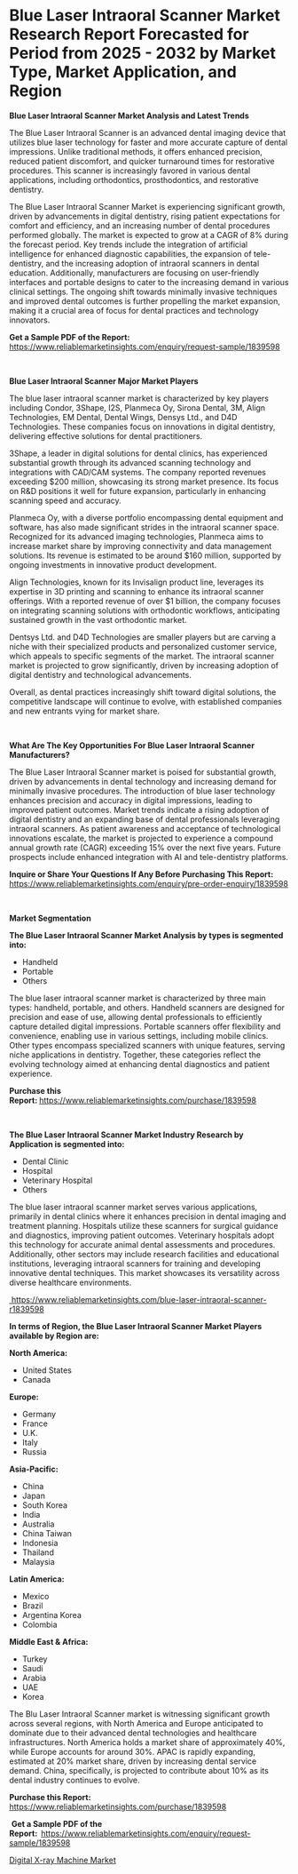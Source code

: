 <p><h1>Blue Laser Intraoral Scanner Market Research Report Forecasted for Period from 2025 -  2032 by Market Type, Market Application, and Region</h1></p><p><strong>Blue Laser Intraoral Scanner Market Analysis and Latest Trends</strong></p>
<p><p>The Blue Laser Intraoral Scanner is an advanced dental imaging device that utilizes blue laser technology for faster and more accurate capture of dental impressions. Unlike traditional methods, it offers enhanced precision, reduced patient discomfort, and quicker turnaround times for restorative procedures. This scanner is increasingly favored in various dental applications, including orthodontics, prosthodontics, and restorative dentistry.</p><p>The Blue Laser Intraoral Scanner Market is experiencing significant growth, driven by advancements in digital dentistry, rising patient expectations for comfort and efficiency, and an increasing number of dental procedures performed globally. The market is expected to grow at a CAGR of 8% during the forecast period. Key trends include the integration of artificial intelligence for enhanced diagnostic capabilities, the expansion of tele-dentistry, and the increasing adoption of intraoral scanners in dental education. Additionally, manufacturers are focusing on user-friendly interfaces and portable designs to cater to the increasing demand in various clinical settings. The ongoing shift towards minimally invasive techniques and improved dental outcomes is further propelling the market expansion, making it a crucial area of focus for dental practices and technology innovators.</p></p>
<p><strong>Get a Sample PDF of the Report:&nbsp;</strong> <a href="https://www.reliablemarketinsights.com/enquiry/request-sample/1839598?utm_campaign=3224&utm_medium=2&utm_source=Github&utm_content=ia&utm_term=05032025&utm_id=blue-laser-intraoral-scanner">https://www.reliablemarketinsights.com/enquiry/request-sample/1839598</a></p>
<p>&nbsp;</p>
<p><strong>Blue Laser Intraoral Scanner Major Market Players</strong></p>
<p><p>The blue laser intraoral scanner market is characterized by key players including Condor, 3Shape, I2S, Planmeca Oy, Sirona Dental, 3M, Align Technologies, EM Dental, Dental Wings, Densys Ltd., and D4D Technologies. These companies focus on innovations in digital dentistry, delivering effective solutions for dental practitioners.</p><p>3Shape, a leader in digital solutions for dental clinics, has experienced substantial growth through its advanced scanning technology and integrations with CAD/CAM systems. The company reported revenues exceeding $200 million, showcasing its strong market presence. Its focus on R&D positions it well for future expansion, particularly in enhancing scanning speed and accuracy.</p><p>Planmeca Oy, with a diverse portfolio encompassing dental equipment and software, has also made significant strides in the intraoral scanner space. Recognized for its advanced imaging technologies, Planmeca aims to increase market share by improving connectivity and data management solutions. Its revenue is estimated to be around $160 million, supported by ongoing investments in innovative product development.</p><p>Align Technologies, known for its Invisalign product line, leverages its expertise in 3D printing and scanning to enhance its intraoral scanner offerings. With a reported revenue of over $1 billion, the company focuses on integrating scanning solutions with orthodontic workflows, anticipating sustained growth in the vast orthodontic market.</p><p>Dentsys Ltd. and D4D Technologies are smaller players but are carving a niche with their specialized products and personalized customer service, which appeals to specific segments of the market. The intraoral scanner market is projected to grow significantly, driven by increasing adoption of digital dentistry and technological advancements.</p><p>Overall, as dental practices increasingly shift toward digital solutions, the competitive landscape will continue to evolve, with established companies and new entrants vying for market share.</p></p>
<p>&nbsp;</p>
<p><strong>What Are The Key Opportunities For Blue Laser Intraoral Scanner Manufacturers?</strong></p>
<p><p>The Blue Laser Intraoral Scanner market is poised for substantial growth, driven by advancements in dental technology and increasing demand for minimally invasive procedures. The introduction of blue laser technology enhances precision and accuracy in digital impressions, leading to improved patient outcomes. Market trends indicate a rising adoption of digital dentistry and an expanding base of dental professionals leveraging intraoral scanners. As patient awareness and acceptance of technological innovations escalate, the market is projected to experience a compound annual growth rate (CAGR) exceeding 15% over the next five years. Future prospects include enhanced integration with AI and tele-dentistry platforms.</p></p>
<p><strong>Inquire or Share Your Questions If Any Before Purchasing This Report:</strong> <a href="https://www.reliablemarketinsights.com/enquiry/pre-order-enquiry/1839598?utm_campaign=3224&utm_medium=2&utm_source=Github&utm_content=ia&utm_term=05032025&utm_id=blue-laser-intraoral-scanner">https://www.reliablemarketinsights.com/enquiry/pre-order-enquiry/1839598</a></p>
<p>&nbsp;</p>
<p><strong>Market Segmentation</strong></p>
<p><strong>The Blue Laser Intraoral Scanner Market Analysis by types is segmented into:</strong></p>
<p><ul><li>Handheld</li><li>Portable</li><li>Others</li></ul></p>
<p><p>The blue laser intraoral scanner market is characterized by three main types: handheld, portable, and others. Handheld scanners are designed for precision and ease of use, allowing dental professionals to efficiently capture detailed digital impressions. Portable scanners offer flexibility and convenience, enabling use in various settings, including mobile clinics. Other types encompass specialized scanners with unique features, serving niche applications in dentistry. Together, these categories reflect the evolving technology aimed at enhancing dental diagnostics and patient experience.</p></p>
<p><strong>Purchase this Report:&nbsp;</strong><a href="https://www.reliablemarketinsights.com/purchase/1839598?utm_campaign=3224&utm_medium=2&utm_source=Github&utm_content=ia&utm_term=05032025&utm_id=blue-laser-intraoral-scanner">https://www.reliablemarketinsights.com/purchase/1839598</a></p>
<p>&nbsp;</p>
<p><strong>The Blue Laser Intraoral Scanner Market Industry Research by Application is segmented into:</strong></p>
<p><ul><li>Dental Clinic</li><li>Hospital</li><li>Veterinary Hospital</li><li>Others</li></ul></p>
<p><p>The blue laser intraoral scanner market serves various applications, primarily in dental clinics where it enhances precision in dental imaging and treatment planning. Hospitals utilize these scanners for surgical guidance and diagnostics, improving patient outcomes. Veterinary hospitals adopt this technology for accurate animal dental assessments and procedures. Additionally, other sectors may include research facilities and educational institutions, leveraging intraoral scanners for training and developing innovative dental techniques. This market showcases its versatility across diverse healthcare environments.</p></p>
<p><a href="https://www.reliablemarketinsights.com/blue-laser-intraoral-scanner-r1839598?utm_campaign=3224&utm_medium=2&utm_source=Github&utm_content=ia&utm_term=05032025&utm_id=blue-laser-intraoral-scanner">&nbsp;https://www.reliablemarketinsights.com/blue-laser-intraoral-scanner-r1839598</a></p>
<p><strong>In terms of Region, the Blue Laser Intraoral Scanner Market Players available by Region are:</strong></p>
<p>
    <p> <strong> North America: </strong>
        <ul>
            <li>United States</li>
            <li>Canada</li>
        </ul>
        </p> 
    <p> <strong> Europe: </strong>
        <ul>
            <li>Germany</li>
            <li>France</li>
            <li>U.K.</li>
            <li>Italy</li>
            <li>Russia</li>
        </ul>
        </p> 
    <p> <strong> Asia-Pacific: </strong>
        <ul>
            <li>China</li>
            <li>Japan</li>
            <li>South Korea</li>
            <li>India</li>
            <li>Australia</li>
            <li>China Taiwan</li>
            <li>Indonesia</li>
            <li>Thailand</li>
            <li>Malaysia</li>
        </ul>
        </p> 
    <p> <strong> Latin America: </strong>
        <ul>
            <li>Mexico</li>
            <li>Brazil</li>
            <li>Argentina Korea</li>
            <li>Colombia</li>
        </ul>
        </p> 
    <p> <strong> Middle East & Africa: </strong>
        <ul>
            <li>Turkey</li>
            <li>Saudi</li>
            <li>Arabia</li>
            <li>UAE</li>
            <li>Korea</li>
        </ul>
    </p>
    </p>
<p><p>The Blu Laser Intraoral Scanner market is witnessing significant growth across several regions, with North America and Europe anticipated to dominate due to their advanced dental technologies and healthcare infrastructures. North America holds a market share of approximately 40%, while Europe accounts for around 30%. APAC is rapidly expanding, estimated at 20% market share, driven by increasing dental service demand. China, specifically, is projected to contribute about 10% as its dental industry continues to evolve.</p></p>
<p><strong>Purchase this Report: </strong><a href="https://www.reliablemarketinsights.com/purchase/1839598?utm_campaign=3224&utm_medium=2&utm_source=Github&utm_content=ia&utm_term=05032025&utm_id=blue-laser-intraoral-scanner">https://www.reliablemarketinsights.com/purchase/1839598</a></p>
<p>&nbsp;<strong>Get a Sample PDF of the Report:&nbsp;&nbsp;</strong><a href="https://www.reliablemarketinsights.com/enquiry/request-sample/1839598?utm_campaign=3224&utm_medium=2&utm_source=Github&utm_content=ia&utm_term=05032025&utm_id=blue-laser-intraoral-scanner">https://www.reliablemarketinsights.com/enquiry/request-sample/1839598</a></p>
<p><strong></strong></p>
<p><p><a href="https://github.com/daemluari/Market-Research-Report-List-1/blob/main/digital-x-ray-machine-market.md?utm_campaign=3224&utm_medium=2&utm_source=Github&utm_content=ia&utm_term=05032025&utm_id=blue-laser-intraoral-scanner">Digital X-ray Machine Market</a></p></p>